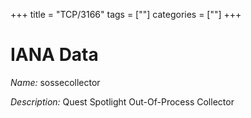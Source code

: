 +++
title = "TCP/3166"
tags = [""]
categories = [""]
+++

# IANA Data

_Name:_ sossecollector

_Description:_ Quest Spotlight Out-Of-Process Collector

